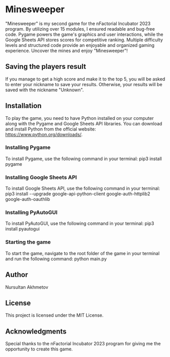 # Minesweeper

"Minesweeper" is my second game for the nFactorial Incubator 2023 program. By utilizing over 15 modules, I ensured readable and bug-free code. Pygame powers the game's graphics and user interactions, while the Google Sheets API stores scores for competitive ranking. Multiple difficulty levels and structured code provide an enjoyable and organized gaming experience. Uncover the mines and enjoy "Minesweeper"!

## Saving the players result
If you manage to get a high score and make it to the top 5, you will be asked to enter your nickname to save your results. Otherwise, your results will be saved with the nickname "Unknown".

## Installation
To play the game, you need to have Python installed on your computer along with the Pygame and Google Sheets API libraries. You can download and install Python from the official website: https://www.python.org/downloads/.

### Installing Pygame
To install Pygame, use the following command in your terminal:
pip3 install pygame

### Installing Google Sheets API
To install Google Sheets API, use the following command in your terminal:
pip3 install --upgrade google-api-python-client google-auth-httplib2 google-auth-oauthlib

### Installing PyAutoGUI
To install PyAutoGUI, use the following command in your terminal:
pip3 install pyautogui

### Starting the game
To start the game, navigate to the root folder of the game in your terminal and run the following command:
python main.py

## Author
Nursultan Akhmetov

## License
This project is licensed under the MIT License.

## Acknowledgments
Special thanks to the nFactorial Incubator 2023 program for giving me the opportunity to create this game.

